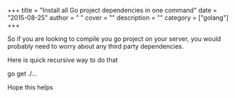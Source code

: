 
+++
title = "Install all Go project dependencies in one command"
date = "2015-08-25"
author = " "
cover = ""
description = ""
category = ["golang"]
+++

So if you are looking to compile you go project on your server, you would probably need to worry about any third party dependencies.

 Here is quick recursive way to do that

 go get ./...

 Hope this helps



